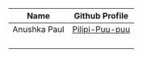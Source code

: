 
| Name                  | Github    Profile                                             |
| --------------------- | ------------------------------------------------------------- |
| Anushka Paul          | [Pilipi-Puu-puu](https://github.com/pilipi-puu-puu)           |
|                       |                                                               |
|                       |                                                               |
|                       |                                                               |
|                       |                                                               |
